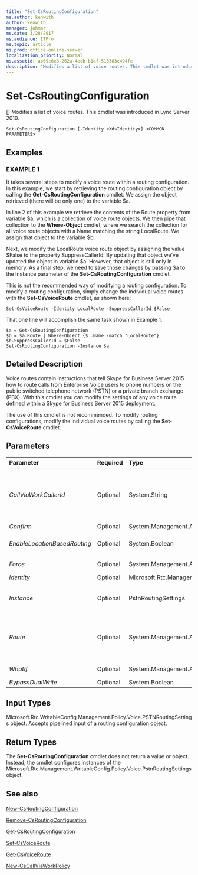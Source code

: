 ```yaml
---
title: "Set-CsRoutingConfiguration"
ms.author: kenwith
author: kenwith
manager: johmar
ms.date: 3/28/2017
ms.audience: ITPro
ms.topic: article
ms.prod: office-online-server
localization_priority: Normal
ms.assetid: ab69c6e8-262a-4ecb-b1af-513383c494fe
description: "Modifies a list of voice routes. This cmdlet was introduced in Lync Server 2010."
---
```


# Set-CsRoutingConfiguration
[]
Modifies a list of voice routes. This cmdlet was introduced in Lync Server 2010.
  
```
Set-CsRoutingConfiguration [-Identity <XdsIdentity>] <COMMON PARAMETERS>

```

## Examples

### EXAMPLE 1

It takes several steps to modify a voice route within a routing configuration. In this example, we start by retrieving the routing configuration object by calling the **Get-CsRoutingConfiguration** cmdlet. We assign the object retrieved (there will be only one) to the variable $a.
  
In line 2 of this example we retrieve the contents of the Route property from variable $a, which is a collection of voice route objects. We then pipe that collection to the **Where-Object** cmdlet, where we search the collection for all voice route objects with a Name matching the string LocalRoute. We assign that object to the variable $b.
  
Next, we modify the LocalRoute voice route object by assigning the value $False to the property SuppressCallerId. By updating that object we've updated the object in variable $a. However, that object is still only in memory. As a final step, we need to save those changes by passing $a to the Instance parameter of the **Set-CsRoutingConfiguration** cmdlet.
  
This is not the recommended way of modifying a routing configuration. To modify a routing configuration, simply change the individual voice routes with the **Set-CsVoiceRoute** cmdlet, as shown here:
  
```
Set-CsVoiceRoute -Identity LocalRoute -SuppressCallerId $False

```

That one line will accomplish the same task shown in Example 1.
  
```
$a = Get-CsRoutingConfiguration
$b = $a.Route | Where-Object {$_.Name -match "LocalRoute"}
$b.SuppressCallerId = $False
Set-CsRoutingConfiguration -Instance $a
```

## Detailed Description

Voice routes contain instructions that tell Skype for Business Server 2015 how to route calls from Enterprise Voice users to phone numbers on the public switched telephone network (PSTN) or a private branch exchange (PBX). With this cmdlet you can modify the settings of any voice route defined within a Skype for Business Server 2015 deployment.
  
The use of this cmdlet is not recommended. To modify routing configurations, modify the individual voice routes by calling the **Set-CsVoiceRoute** cmdlet.
  
## Parameters

|**Parameter**|**Required**|**Type**|**Description**|
|:-----|:-----|:-----|:-----|
| _CallViaWorkCallerId_ <br/> |Optional  <br/> |System.String  <br/> |The number the system will display for the callback portion of an external call. External calls first connect the user making the call by calling a specified number (typically the user's desk phone), once connected to the user, the system dials the outside number. The  _CallViaWorkCallerId_ parameter specifies the number that will be displayed during the first leg, or callback segment, of the call via work external call. For more information, see[New-CsCallViaWorkPolicy](new-cscallviaworkpolicy.md).  <br/> |
| _Confirm_ <br/> |Optional  <br/> |System.Management.Automation.SwitchParameter  <br/> |Prompts you for confirmation before executing the command.  <br/> |
| _EnableLocationBasedRouting_ <br/> |Optional  <br/> |System.Boolean  <br/> |When set to True, voice routing will be managed by taking into account the location of both the user placing the call and the user receiving the call. The default value is False.  <br/> |
| _Force_ <br/> |Optional  <br/> |System.Management.Automation.SwitchParameter  <br/> |Suppresses any confirmation prompts that would otherwise be displayed before making changes.  <br/> |
| _Identity_ <br/> |Optional  <br/> |Microsoft.Rtc.Management.Xds.XdsIdentity  <br/> |The scope of the routing configuration. This must be Global.  <br/> |
| _Instance_ <br/> |Optional  <br/> |PstnRoutingSettings  <br/> |A routing configuration (Microsoft.Rtc.Management.WritablConfig.Policy.Voice.PstnRoutingSettings) object. An object of this type can be retrieved by calling the **Get-CsRoutingConfiguration** cmdlet. <br/> |
| _Route_ <br/> |Optional  <br/> |System.Management.Automation.PSListModifier  <br/> |A list of all voice routes (Microsoft.Rtc.Management.WritableConfig.Policy.Voice.Route objects) defined for the Skype for Business Server 2015 deployment.  <br/> You should modify individual voice route objects by using the **Set-CsVoiceRoute** cmdlet. That is the recommended way of modifying routes in this list. <br/> |
| _WhatIf_ <br/> |Optional  <br/> |System.Management.Automation.SwitchParameter  <br/> |Describes what would happen if you executed the command without actually executing the command.  <br/> |
| _BypassDualWrite_ <br/> |Optional  <br/> |System.Boolean  <br/> |PARAMVALUE: $true | $false  <br/> |
   
## Input Types

Microsoft.Rtc.WritableConfig.Management.Policy.Voice.PSTNRoutingSettings object. Accepts pipelined input of a routing configuration object.
  
## Return Types

The **Set-CsRoutingConfiguration** cmdlet does not return a value or object. Instead, the cmdlet configures instances of the Microsoft.Rtc.Management.WritableConfig.Policy.Voice.PstnRoutingSettings object.
  
## See also

#### 

[New-CsRoutingConfiguration](new-csroutingconfiguration.md)
  
[Remove-CsRoutingConfiguration](remove-csroutingconfiguration.md)
  
[Get-CsRoutingConfiguration](get-csroutingconfiguration.md)
  
[Set-CsVoiceRoute](set-csvoiceroute.md)
  
[Get-CsVoiceRoute](get-csvoiceroute.md)
  
[New-CsCallViaWorkPolicy](new-cscallviaworkpolicy.md)


